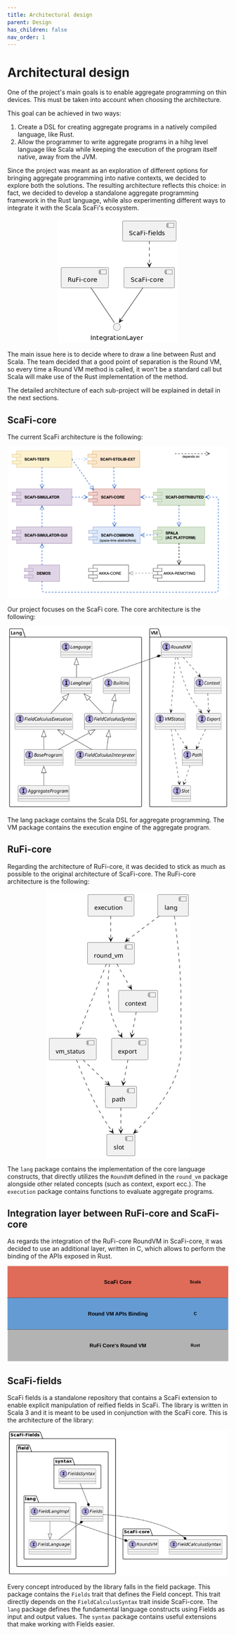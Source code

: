 ```yaml
---
title: Architectural design
parent: Design
has_children: false
nav_order: 1
---
```

# Architectural design

One of the project's main goals is to enable aggregate programming on thin devices. This must be taken into account when choosing the architecture.

This goal can be achieved in two ways:
1. Create a DSL for creating aggregate programs in a natively compiled language, like Rust.
2. Allow the programmer to write aggregate programs in a hihg level language like Scala while keeping the execution of the program itself native, away from the JVM.

Since the project was meant as an exploration of different options for bringing aggregate programming into native contexts, we decided to explore both the solutions. The resulting architecture reflects this choice: in fact, we decided to develop a standalone aggregate programming framework in the Rust language, while also experimenting different ways to integrate it with the Scala ScaFi's ecosystem.

<div align="center"> 
    <img src="/assets/images/full-architecture.png"> 
</div>

The main issue here is to decide where to draw a line between Rust and Scala.
The team decided that a good point of separation is the Round VM, so every time a Round VM method is called, it won't be a standard call but Scala will make use of the Rust implementation of the method.

The detailed architecture of each sub-project will be explained in detail in the next sections.

## ScaFi-core

The current ScaFi architecture is the following:

<div align="center"> 
    <img src="/assets/images/scafi-architecture.png"> 
</div>

Our project focuses on the ScaFi core.
The core architecture is the following:

<div align="center"> 
    <img src="/assets/images/scafi-core-architecture.png"> 
</div>

The lang package contains the Scala DSL for aggregate programming.
The VM package contains the execution engine of the aggregate program.

## RuFi-core

Regarding the architecture of RuFi-core, it was decided to stick as much as possible to the original architecture of ScaFi-core.
The RuFi-core architecture is the following:

<div align="center"> 
    <img src="/assets/images/rufi-core-architecture.png">
</div>

The `lang` package contains the implementation of the core language constructs, that directly utilizes the `RoundVM` defined in the `round_vm` package alongside other related concepts (such as context, export ecc.). The `execution` package contains functions to evaluate aggregate programs.

## Integration layer between RuFi-core and ScaFi-core

As regards the integration of the RuFi-core RoundVM in ScaFi-core, it was decided to use an additional layer, written in C, which allows to perform the binding of the APIs exposed in Rust.

<div align="center"> 
    <img src="/assets/images/integration-layer.png">
</div>

## ScaFi-fields

ScaFi fields is a standalone repository that contains a ScaFi extension to enable explicit manipulation of reified fields in ScaFi.
The library is written in Scala 3 and it is meant to be used in conjunction with the ScaFi core.
This is the architecture of the library:

<div align="center"> 
    <img src="/assets/images/fields.png"> 
</div>

Every concept introduced by the library falls in the field package. This package contains the `Fields` trait that defines the Field concept. This trait directly depends on the `FieldCalculusSyntax` trait inside ScaFi-core. The `lang` package defines the fundamental language constructs using Fields as input and output values. The `syntax` package contains useful extensions that make working with Fields easier.
